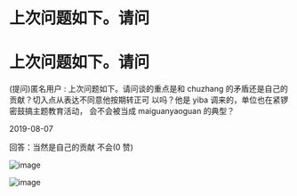 # 上次问题如下。请问

# 上次问题如下。请问

(提问)匿名用户 : 上次问题如下。请问谈的重点是和 chuzhang 的矛盾还是自己的贡献？切入点从表达不同意他按期转正可 以吗？他是 yiba 调来的，单位也在紧锣密鼓搞主题教育活动， 会不会被当成 maiguanyaoguan 的典型？

2019-08-07

回答：当然是自己的贡献 不会(0 赞)

![image](img/Image_033.png)

![image](img/Image_034.png)